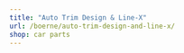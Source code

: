 ```yaml
---
title: "Auto Trim Design & Line-X"
url: /boerne/auto-trim-design-and-line-x/
shop: car parts
---
```

